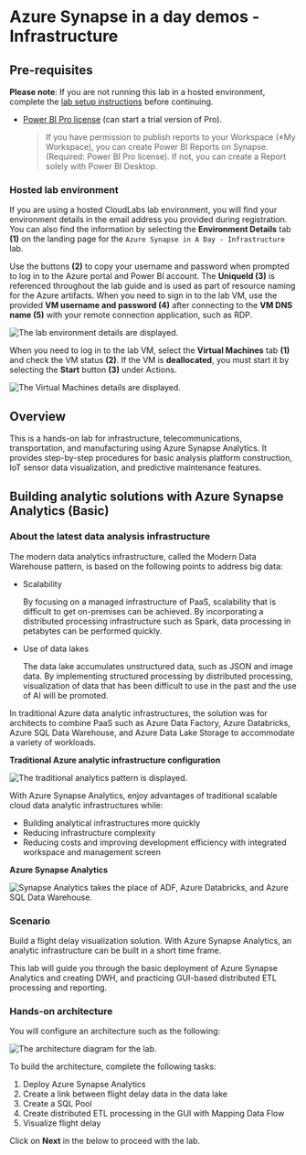 # Azure Synapse in a day demos - Infrastructure

## Pre-requisites

**Please note**: If you are not running this lab in a hosted environment, complete the [lab setup instructions](Setup.md) before continuing.

- [Power BI Pro license](https://powerbi.microsoft.com/power-bi-pro/) (can start a trial version of Pro).

    > If you have permission to publish reports to your Workspace (≠My Workspace), you can create Power BI Reports on Synapse. (Required: Power BI Pro license). If not, you can create a Report solely with Power BI Desktop.

### Hosted lab environment

If you are using a hosted CloudLabs lab environment, you will find your environment details in the email address you provided during registration. You can also find the information by selecting the **Environment Details** tab **(1)** on the landing page for the `Azure Synapse in A Day - Infrastructure` lab.

Use the buttons **(2)** to copy your username and password when prompted to log in to the Azure portal and Power BI account. The **UniqueId (3)** is referenced throughout the lab guide and is used as part of resource naming for the Azure artifacts. When you need to sign in to the lab VM, use the provided **VM username and password (4)** after connecting to the **VM DNS name (5)** with your remote connection application, such as RDP.

![The lab environment details are displayed.](media/hosted-lab-details.png "Environment Details")

When you need to log in to the lab VM, select the **Virtual Machines** tab **(1)** and check the VM status **(2)**. If the VM is **deallocated**, you must start it by selecting the **Start** button **(3)** under Actions.

![The Virtual Machines details are displayed.](media/lab-virtual-machines.png "Virtual Machines")

## Overview

This is a hands-on lab for infrastructure, telecommunications, transportation, and manufacturing using Azure Synapse Analytics. It provides step-by-step procedures for basic analysis platform construction, IoT sensor data visualization, and predictive maintenance features.

## Building analytic solutions with Azure Synapse Analytics (Basic)

### About the latest data analysis infrastructure

The modern data analytics infrastructure, called the Modern Data Warehouse pattern, is based on the following points to address big data:

- Scalability

    By focusing on a managed infrastructure of PaaS, scalability that is difficult to get on-premises can be achieved. By incorporating a distributed processing infrastructure such as Spark, data processing in petabytes can be performed quickly.

- Use of data lakes

    The data lake accumulates unstructured data, such as JSON and image data. By implementing structured processing by distributed processing, visualization of data that has been difficult to use in the past and the use of AI will be promoted.

In traditional Azure data analytic infrastructures, the solution was for architects to combine PaaS such as Azure Data Factory, Azure Databricks, Azure SQL Data Warehouse, and Azure Data Lake Storage to accommodate a variety of workloads.

**Traditional Azure analytic infrastructure configuration**

![The traditional analytics pattern is displayed.](media/traditional-azure-analytics.png "Traditional Azure Analytics")

With Azure Synapse Analytics, enjoy advantages of traditional scalable cloud data analytic infrastructures while:

- Building analytical infrastructures more quickly
- Reducing infrastructure complexity
- Reducing costs and improving development efficiency with integrated workspace and management screen

**Azure Synapse Analytics**

![Synapse Analytics takes the place of ADF, Azure Databricks, and Azure SQL Data Warehouse.](media/azure-synapse-analytics.png "Azure Synapse Analytics")

### Scenario

Build a flight delay visualization solution. With Azure Synapse Analytics, an analytic infrastructure can be built in a short time frame.

This lab will guide you through the basic deployment of Azure Synapse Analytics and creating DWH, and practicing GUI-based distributed ETL processing and reporting.

### Hands-on architecture

You will configure an architecture such as the following:

![The architecture diagram for the lab.](media/lab-1-diagram.png "Lab architecture diagram")

To build the architecture, complete the following tasks:

1. Deploy Azure Synapse Analytics
2. Create a link between flight delay data in the data lake
3. Create a SQL Pool
4. Create distributed ETL processing in the GUI with Mapping Data Flow
5. Visualize flight delay

Click on **Next** in the below to proceed with the lab. 

